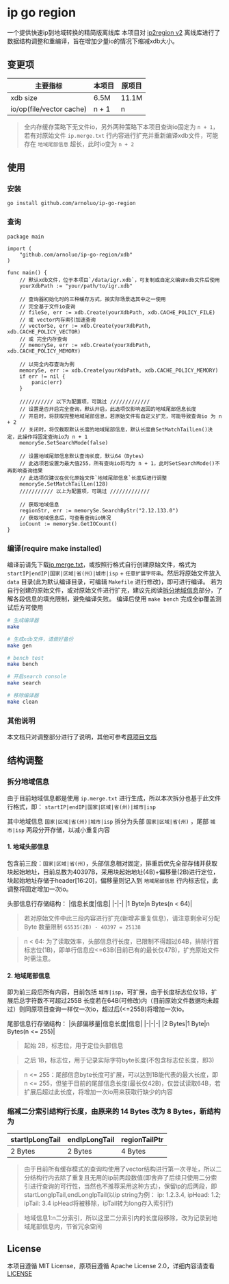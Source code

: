 # ip go region

一个提供快速ip到地域转换的精简版离线库
本项目对 [ip2region v2](https://github.com/lionsoul2014/ip2region) 离线库进行了数据结构调整和重编译，旨在增加少量io的情况下缩减xdb大小。

## 变更项
|主要指标|本项目|原项目|
|-|-|-|
|xdb size|6.5M|11.1M|
|io/op(file/vector cache)|n + 1|n|

> 全内存缓存策略下无文件io，另外两种策略下本项目查询io固定为 `n + 1`，若有对原始文件 `ip.merge.txt` 行内容进行扩充并重新编译xdb文件，可能存在 `地域尾部信息` 超长，此时io变为 `n + 2`

## 使用
### 安装
`go install github.com/arnoluo/ip-go-region`

### 查询
```golang
package main

import (
	"github.com/arnoluo/ip-go-region/xdb"
)

func main() {
    // 默认xdb文件，位于本项目`/data/igr.xdb`，可复制或自定义编译xdb文件后使用
    yourXdbPath := "your/path/to/igr.xdb"

    // 查询器初始化时的三种缓存方式，按实际场景选其中之一使用
    // 完全基于文件io查询
	// fileSe, err := xdb.Create(yourXdbPath, xdb.CACHE_POLICY_FILE)
    // 或 vector内存索引加速查询
    // vectorSe, err := xdb.Create(yourXdbPath, xdb.CACHE_POLICY_VECTOR)
    // 或 完全内存查询
    // memorySe, err := xdb.Create(yourXdbPath, xdb.CACHE_POLICY_MEMORY)

    // 以完全内存查询为例
    memorySe, err := xdb.Create(yourXdbPath, xdb.CACHE_POLICY_MEMORY)
    if err != nil {
        panic(err)
    }

    /////////// 以下为配置项，可跳过 /////////////
    // 设置是否开启完全查询，默认开启，此选项仅影响返回的地域尾部信息长度
    // 开启时，将获取完整地域尾部信息，若原始文件有自定义扩充，可能导致查询io 为 n + 2
    // 关闭时，将仅截取默认长度的地域尾部信息，默认长度由SetMatchTailLen()决定，此操作将固定查询io为 n + 1
    memorySe.SetSearchMode(false)

    // 设置地域尾部信息默认查询长度，默认64（Bytes）
    // 此选项若设置为最大值255，所有查询io将均为 n + 1，此时SetSearchMode()不再影响查询结果
    // 此选项仅建议在优化原始文件`地域尾部信息`长度后进行调整
    memorySe.SetMatchTailLen(128)
    /////////// 以上为配置项，可跳过 /////////////

    // 获取地域信息
    regionStr, err := memorySe.SearchByStr("2.12.133.0")
    // 获取地域信息后，可查看查询io情况
    ioCount := memorySe.GetIOCount()
}
```

### 编译(require make installed)
编译前请先下载[ip.merge.txt](https://github.com/lionsoul2014/ip2region/blob/master/data/ip.merge.txt)，或按照行格式自行创建原始文件，格式为 `startIP|endIP|国家|区域|省(州)|城市|isp` + `任意扩展字符串`。然后将原始文件放入 `data` 目录(此为默认编译目录，可编辑 `Makefile` 进行修改)，即可进行编译。
若为自行创建的原始文件，或对原始文件进行扩充，建议先阅读[拆分地域信息](###拆分地域信息)部分，了解各段信息的填充限制，避免编译失败。
编译后使用 `make bench` 完成全ip覆盖测试后方可使用

```bash
# 生成编译器
make

# 生成xdb文件，请做好备份
make gen

# bench test
make bench

# 开启search console
make search

# 移除编译器
make clean
```

### 其他说明
本文档只对调整部分进行了说明，其他可参考[原项目文档](https://github.com/lionsoul2014/ip2region)


## 结构调整
### 拆分地域信息
由于目前地域信息都是使用 `ip.merge.txt` 进行生成，所以本次拆分也基于此文件行格式，即：
`startIP|endIP|国家|区域|省(州)|城市|isp`

其中地域信息 `国家|区域|省(州)|城市|isp` 拆分为头部 `国家|区域|省(州)` ，尾部 `城市|isp` 两段分开存储，以减小重复内容


#### 1. 地域头部信息
包含前三段：`国家|区域|省(州)`，头部信息相对固定，排重后优先全部存储并获取块起始地址，目前总数为40397B，采用块起始地址(4B)+偏移量(2B)进行定位，块起始地址存储于header[16:20]，偏移量则记入到 `地域尾部信息` 行内标志位，此调整将固定增加一次io。

头部信息行存储结构：
|信息长度|信息|
|-|-|
|1 Byte|n Bytes(n < 64)|

> 若对原始文件中此三段内容进行扩充(新增非重复信息)，请注意剩余可分配 Byte 数量限制 `65535(2B) - 40397 = 25138`

> n < 64: 为了读取效率，头部信息行长度，已限制不得超过64B，排除行首标志位(1B)，即单行信息应<=63B(目前已有的最长仅47B)，扩充原始文件时需注意。


#### 2. 地域尾部信息
即为前三段后所有内容，目前包括 `城市|isp`，可扩展，由于长度标志位仅1B，扩展后总字符数不可超过255B
长度若在64B(可修改)内（目前原始文件数据均未超过）则同原项目查询一样仅一次io，超过后(<=255B)将增加一次io。

尾部信息行存储结构：
|头部偏移量|信息长度|信息|
|-|-|-|
|2 Bytes|1 Byte|n Bytes(n <= 255)|


> 起始 2B，标志位，用于定位头部信息

> 之后 1B，标志位，用于记录实际字符byte长度(不包含标志位长度，即3)

> n <= 255：尾部信息byte长度可扩展，可以达到1B能代表的最大长度，即 n <= 255，但鉴于目前的尾部信息长度(最长仅42B)，仅尝试读取64B，若扩展后超过此长度，将增加一次io用来获取行缺少的内容


### 缩减二分索引结构行长度，由原来的 14 Bytes 改为 8 Bytes，新结构为
|startIpLongTail|endIpLongTail|regionTailPtr|
|-|-|-|
|2 Bytes|2 Bytes|4 Bytes|
> 由于目前所有缓存模式的查询均使用了vector结构进行第一次寻址，所以二分结构行内去除了重复且无用的ip前两段数值(即舍弃了后续只使用二分索引进行查询的可行性，当然也不推荐采用这种方式)，保留ip的后两段，即startLongIpTail,endLongIpTail(以ip string为例： ip: 1.2.3.4, ipHead: 1.2; ipTail: 3.4 ipHead将被移除，ipTail转为long存入索引行)

> 地域信息1:n二分索引，所以这里二分索引内的长度段移除，改为记录到地域尾部信息内，节省冗余空间

## License
本项目遵循 MIT License，原项目遵循 Apache License 2.0，详细内容请查看 [LICENSE](./LICENSE)